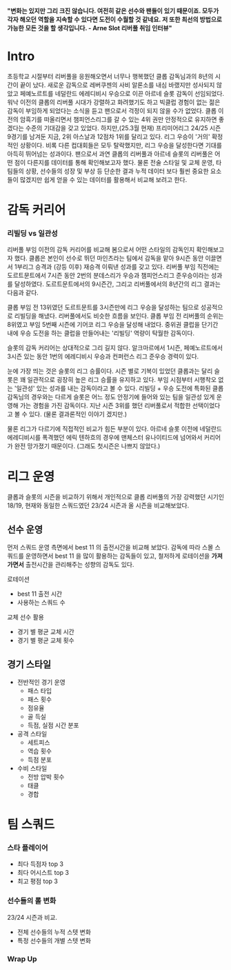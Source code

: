 **"변화는 있지만 그리 크진 않습니다. 여전히 같은 선수와 팬들이 있기 때문이죠. 모두가 각자 해오던 역할을 지속할 수 있다면 도전이 수월할 것 같네요. 저 또한 최선의 방법으로 가능한 모든 것을 할 생각입니다. - Arne Slot 리버풀 취임 인터뷰"**

# Intro

초등학교 시절부터 리버풀을 응원해오면서 너무나 행복했던 클롭 감독님과의 8년의 시간이 끝이 났다. 새로운 감독으로 레버쿠젠의 사비 알론소를 내심 바랬지만 성사되지 않았고 페예노르트를 네덜란드 에레디비시 우승으로 이끈 아르네 슬롯 감독이 선임되었다. 워낙 이전의 클롭의 리버풀 시대가 강렬하고 화려했기도 하고 빅클럽 경험이 없는 젊은 감독이 부임하게 되었다는 소식을 듣고 팬으로서 걱정이 되지 않을 수가 없었다. 클롭 이전의 암흑기를 떠올리면서 챔피언스리그를 갈 수 있는 4위 권만 안정적으로 유지하면 좋겠다는 수준의 기대감을 갖고 있었다. 하지만,(25.3월 현재) 프리미어리그 24/25 시즌 9경기를 남겨둔 지금, 2위 아스날과 12점차 1위를 달리고 있다. 리그 우승이 '거의' 확정적인 상황이다. 비록 다른 컵대회들은 모두 탈락했지만, 리그 우승을 달성한다면 기대를 아득히 뛰어넘는 성과이다. 팬으로서 과연 클롭의 리버풀과 아르네 슬롯의 리버풀은 어떤 점이 다른지를 데이터를 통해 확인해보고자 했다. 물론 전술 스타일 및 교체 운영, 타 팀들의 상황, 선수들의 성장 및 부상 등 단순한 결과 누적 데이터 보다 훨씬 중요한 요소들이 많겠지만 쉽게 얻을 수 있는 데이터를 활용해서 비교해 보려고 한다.

# 감독 커리어

### 리빌딩 vs 일관성

리버풀 부임 이전의 감독 커리어를 비교해 봄으로서 어떤 스타일의 감독인지 확인해보고자 했다. 클롭은 본인이 선수로 뛰던 마인츠라는 팀에서 감독을 맡아 9시즌 동안 이끌면서 1부리그 승격과 (강등 이후) 재승격 이뤄낸 성과를 갖고 있다. 리버풀 부임 직전에는 도르트문트에서 7시즌 동안 2번의 분데스리가 우승과 챔피언스리그 준우승이라는 성과를 달성하였다. 도르트문트에서의 9시즌간, 그리고 리버풀에서의 8년간의 리그 결과는 다음과 같다.

클롭 부임 전 13위였던 도르트문트를 3시즌만에 리그 우승을 달성하는 팀으로 성공적으로 리빌딩을 해냈다. 리버풀에서도 비슷한 흐름을 보인다. 클롭 부임 전 리버풀의 순위는 8위였고 부임 5번째 시즌에 기어코 리그 우승을 달성해 내었다. 중위권 클럽을 단기간 내에 우승 도전을 하는 클럽을 만들어내는 '리빌딩' 역량이 탁월한 감독이다.

슬롯의 감독 커리어는 상대적으로 그리 길지 않다. 알크마르에서 1시즌, 페예노르트에서 3시즌 있는 동안 1번의 에레디비시 우승과 컨퍼런스 리그 준우승 경력이 있다. 

눈에 가장 띄는 것은 슬롯의 리그 승률이다. 시즌 별로 기복이 있었던 클롭과는 달리 슬롯은 꽤 일관적으로 굉장히 높은 리그 승률을 유지하고 있다. 부임 시점부터 시행착오 없는 '일관성' 있는 성과를 내는 감독이라고 볼 수 있다. 리빌딩 + 우승 도전에 특화된 클롭감독님의 경우와는 다르게 슬롯은 어느 정도 안정기에 들어와 있는 팀을 일관성 있게 운영해 가는 경험을 가진 감독이다. 지난 시즌 3위를 했던 리버풀로서 적합한 선택이었다고 볼 수 있다. (물론 결과론적인 이야기 겠지만.)

물론 리그가 다르기에 직접적인 비교가 힘든 부분이 있다. 아르네 슬롯 이전에 네덜란드 에레디비시를 폭격했던 에릭 텐하흐의 경우에 맨체스터 유나이티드에 넘어와서 커리어가 완전 망가졌기 때문이다. (그래도 첫시즌은 나쁘지 않았다.)

# 리그 운영

클롭과 슬롯의 시즌을 비교하기 위해서 개인적으로 클롭 리버풀의 가장 강력했던 시기인 18/19, 현재와 동일한 스쿼드였던 23/24 시즌과 올 시즌을 비교해보았다.

## 선수 운영

먼저 스쿼드 운영 측면에서 best 11 의 출전시간을 비교해 보았다. 감독에 따라 스몰 스쿼드를 운영하면서 best 11 을 많이 활용하는 감독들이 있고, 철저하게 로테이션을 **가져가면서** 출전시간을 관리해주는 성향의 감독도 있다.



로테이션
- best 11 출전 시간
- 사용하는 스쿼드 수

교체 선수 활용
- 경기 별 평균 교체 시간
- 경기 별 평균 교체 횟수

## 경기 스타일

- 전반적인 경기 운영
	- 패스 타입
	- 패스 횟수
	- 점유율
	- 골 득실
	- 득점, 실점 시간 분포
- 공격 스타일
	- 세트피스
	- 역습 횟수
	- 득점 분포
- 수비 스타일
	- 전방 압박 횟수
	- 태클
	- 경합

# 팀 스쿼드

### 스타 플레이어

- 최다 득점자 top 3
- 최다 어시스트 top 3
- 최고 평점 top 3
### 선수들의 롤 변화

23/24 시즌과 비교.
- 전체 선수들의 누적 스텟 변화
- 특정 선수들의 개별 스텟 변화

### Wrap Up










